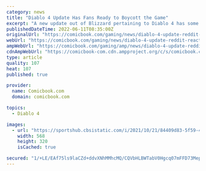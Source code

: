 ```yaml
---
category: news
title: "Diablo 4 Update Has Fans Ready to Boycott the Game"
excerpt: "A new update out of Blizzard pertaining to Diablo 4 has some Diablo fans worried about the upcoming action-RPG. The update specifically comes the way of the official Blizzard website, where it is ..."
publishedDateTime: 2022-06-11T08:35:00Z
originalUrl: "https://comicbook.com/gaming/news/diablo-4-update-reddit-reaction/"
webUrl: "https://comicbook.com/gaming/news/diablo-4-update-reddit-reaction/"
ampWebUrl: "https://comicbook.com/gaming/amp/news/diablo-4-update-reddit-reaction/"
cdnAmpWebUrl: "https://comicbook-com.cdn.ampproject.org/c/s/comicbook.com/gaming/amp/news/diablo-4-update-reddit-reaction/"
type: article
quality: 107
heat: 107
published: true

provider:
  name: Comicbook.com
  domain: comicbook.com

topics:
  - Diablo 4

images:
  - url: "https://sportshub.cbsistatic.com/i/2021/10/21/84409d83-5f59-434b-8e8a-bc14d328140d/xbox-series-x-controller.png?width=568&height=320"
    width: 568
    height: 320
    isCached: true

secured: "1/+LE/EAf75ls9laCZd+ddvXNhMMhcMQ/CQVbHLBWTabV0Hgcq07mFFD73Mep+0iNhEMuVFQN69BOEYrKKzU/TkBIKlmKZ3NVSy1OE+NGjMGZvWkl6XFO4TgEc22QGOSEN7KhQ6vngqV5ME7tt/iPqkA9PoWrKCrZoVUpCn7E3nBH4x7t1ilMJZ7SvuS43GK/D9z+kNtHq7/b5/W0jmeeAOjMdw8fNUVuEsczunHdUygZJQ1kPOwFycF4cbQZvk8Zs+U0ppFtvT2udhQzkRhmpBi3tHWdo4tCmREd8UrI0b36UyW8vPt9HGabr0xpf27/owiAg/Y41Y7qjInM688PUu9UCDIy8EewO8YwzpCbw4=;hN6rIgOkZ5+gPz3yS+hvcA=="
---
```


